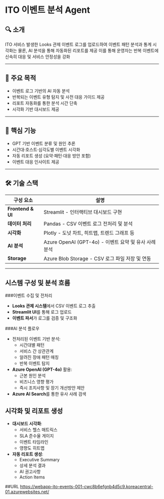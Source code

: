 # ITO 이벤트 분석 Agent

## 🔍 소개  
ITO 서비스 발생한 Looks 관제 이벤트 로그를 업로드하여
이벤트 패턴 분석과 통계 시각화는 물론, AI 분석을 통해 자동화된 리포트를 제공
이를 통해 운영자는 반복 이벤트에 신속히 대응 및 서비스 안정성을 강화

---

## 🎯 주요 목적  
- 이벤트 로그 기반의 AI 자동 분석  
- 반복되는 이벤트 유형 탐지 및 사전 대응 가이드 제공  
- 리포트 자동화를 통한 분석 시간 단축
- 시각화 기반 대시보드 제공 

---

## 🧠 핵심 기능  
- GPT 기반 이벤트 분류 및 원인 추론  
- 시간대·호스트·심각도별 이벤트 시각화  
- 자동 리포트 생성 (요약·패턴·대응 방안 포함)  
- 이벤트 대응 인사이트 제공  

---

## 🛠️ 기술 스택  

| 구성 요소         | 설명 |
|------------------|------|
| **Frontend & UI** | Streamlit - 인터랙티브 대시보드 구현 |
| **데이터 처리**   | Pandas - CSV 이벤트 로그 전처리 및 분석 |
| **시각화**        | Plotly - 도넛 차트, 히트맵, 트렌드 그래프 등 |
| **AI 분석**       | Azure OpenAI (GPT-4o) - 이벤트 요약 및 유사 사례 분석 |
| **Storage**       | Azure Blob Storage - CSV 로그 파일 저장 및 연동 |

---

## 시스템 구성 및 분석 흐름


###이벤트 수집 및 전처리

- **Looks 관제 시스템**에서 CSV 이벤트 로그 추출  
- **Streamlit UI**를 통해 로그 업로드  
- **이벤트 파서**가 로그를 검증 및 구조화  

###AI 분석 플로우

- 전처리된 이벤트 기반 분석:
  - 시간대별 패턴
  - 서비스 간 상관관계
  - 알려진 장애 패턴 매칭
  - 반복 이벤트 탐지
- **Azure OpenAI (GPT-4o)** 활용:
  - 근본 원인 분석
  - 비즈니스 영향 평가
  - 즉시 조치사항 및 장기 개선방안 제안
- **Azure AI Search**를 통한 유사 사례 검색
  
## 시각화 및 리포트 생성

- **대시보드 시각화**:
  - 서비스 헬스 매트릭스
  - SLA 준수율 게이지
  - 이벤트 타임라인
  - 영향도 히트맵
- **자동 리포트 생성**:
  - Executive Summary
  - 상세 분석 결과
  - AI 권고사항
  - Action Items

##URL
https://webapp-ito-events-001-cwc8b6efgnb4d5c9.koreacentral-01.azurewebsites.net/

